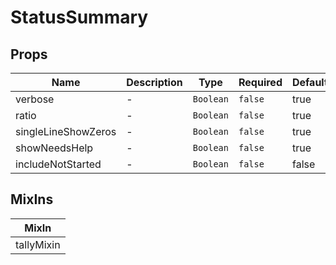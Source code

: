 # StatusSummary

## Props

<!-- @vuese:StatusSummary:props:start -->
|Name|Description|Type|Required|Default|
|---|---|---|---|---|
|verbose|-|`Boolean`|`false`|true|
|ratio|-|`Boolean`|`false`|true|
|singleLineShowZeros|-|`Boolean`|`false`|true|
|showNeedsHelp|-|`Boolean`|`false`|true|
|includeNotStarted|-|`Boolean`|`false`|false|

<!-- @vuese:StatusSummary:props:end -->


## MixIns

<!-- @vuese:StatusSummary:mixIns:start -->
|MixIn|
|---|
|tallyMixin|

<!-- @vuese:StatusSummary:mixIns:end -->
